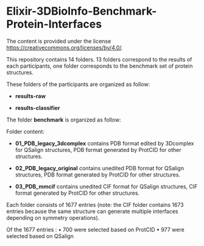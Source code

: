 # Elixir-3DBioInfo-Benchmark-Protein-Interfaces

The content is provided under the license https://creativecommons.org/licenses/by/4.0/.



This repository contains 14 folders. 13 folders correspond to the results of each participants, one folder corresponds to the benchmark set of protein structures. 



These folders of the participants are organized as follow:

  - **results-raw**

  - **results-classifier**



The folder **benchmark** is organized as follow:

 Folder content:

   - **01_PDB_legacy_3dcomplex** contains PDB format edited by 3Dcomplex for QSalign structures, PDB format generated by ProtCID for other structures.

   - **02_PDB_legacy_original** contains unedited PDB format for QSalign structures, PDB format generated by ProtCID for other structures.

   - **03_PDB_mmcif** contains unedited CIF format for QSalign structures, CIF format generated by ProtCID for other structures.

 Each folder consists of 1677 entries (note: the CIF folder contains 1673 entries because the same structure can generate multiple interfaces depending on symmetry operations).

 Of the 1677 entries :
     • 700 were selected based on ProtCID
     • 977 were selected based on QSalign
